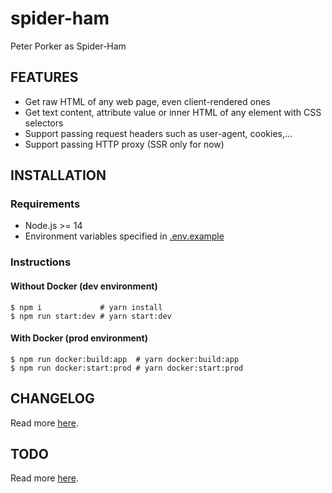 # spider-ham

Peter Porker as Spider-Ham

## FEATURES

- Get raw HTML of any web page, even client-rendered ones
- Get text content, attribute value or inner HTML of any element with CSS selectors
- Support passing request headers such as user-agent, cookies,...
- Support passing HTTP proxy (SSR only for now)

## INSTALLATION

### Requirements

- Node.js >= 14
- Environment variables specified in [.env.example](https://github.com/night-watch-project/spider-ham/blob/master/.env.example)

### Instructions

#### Without Docker (dev environment)

```shell
$ npm i             # yarn install
$ npm run start:dev # yarn start:dev
```

#### With Docker (prod environment)

```shell
$ npm run docker:build:app  # yarn docker:build:app
$ npm run docker:start:prod # yarn docker:start:prod
```

## CHANGELOG

Read more [here](https://github.com/night-watch-project/spider-ham/blob/master/CHANGELOG.md).

## TODO

Read more [here](https://github.com/night-watch-project/spider-ham/blob/master/TODO.md).
